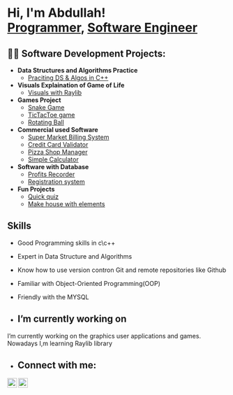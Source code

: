 <h1>Hi, I'm Abdullah! <br/><a href="https://github.com/abdullahcpplus">Programmer</a>, <a href="https://www.linkedin.com/in/muhammad-abdullah-5ab666354/">Software Engineer</a>

<h2>👨‍💻 Software Development Projects:</h2>

- <b>Data Structures and Algorithms Practice </b>
  - [Praciting DS & Algos in C++](https://github.com/abdullahcpplus/DSA-Practice)
- <b>Visuals Explaination of Game of Life</b>
  - [Visuals with Raylib](https://github.com/abdullahcpplus/Game-of-life)
- <b>Games Project</b>
  - [Snake Game](https://github.com/abdullahcpplus/SnakeGame)
  - [TicTacToe game](https://github.com/abdullahcpplus/TicTacToe)
  - [Rotating Ball](https://github.com/abdullahcpplus/Rotating-Ball)
- <b>Commercial used Software</b>
  - [Super Market Billing System](https://github.com/abdullahcpplus/Super-market-billing-system)
  - [Credit Card Validator](https://github.com/abdullahcpplus/Credit-Card-Validator)
  - [Pizza Shop Manager](https://github.com/abdullahcpplus/Pizza-shop-manager)
  - [Simple Calculator](https://github.com/abdullahcpplus/Simplr_Calculator)
- <b>Software with Database</b>
  - [Profits Recorder](https://github.com/abdullahcpplus/Profits_Recorder)
  - [Registration system](https://github.com/abdullahcpplus/Registration_System)
- <b>Fun Projects</b>
  - [Quick quiz](https://github.com/abdullahcpplus/Quick-Quiz)
  - [Make house with elements](https://github.com/abdullahcpplus/Fun-with-elements)
<h2>Skills</h2>

- Good Programming skills in c\c++
- Expert in Data Structure and Algorithms
- Know how to use version contron Git and remote repositories like Github
- Familiar with Object-Oriented Programming(OOP)
- Friendly with the MYSQL

- <h2> I’m currently working on</h2>
I’m currently working on the graphics user applications and games. Nowadays I,m  learning Raylib library
- <h2> Connect with me:</h2>


[<img align="left" alt="JoshMadakor | LinkedIn" width="22px" src="https://cdn.jsdelivr.net/npm/simple-icons@v3/icons/linkedin.svg" />][linkedin]
[<img align="left" alt="JoshMadakor | Facebook" width="22px" src="https://cdn.jsdelivr.net/npm/simple-icons@v3/icons/facebook.svg" />][facebook]


[facebook]: https://www.facebook.com/profile.php?id=61571600491176
[linkedin]: https://www.linkedin.com/in/muhammad-abdullah-5ab666354/

<!--
**joshmadakor1/joshmadakor1** is a ✨ _special_ ✨ repository because its `README.md` (this file) appears on your GitHub profile.

Here are some ideas to get you started:

- 🔭 I’m currently working on ...
- 🌱 I’m currently learning ...
- 👯 I’m looking to collaborate on ...
- 🤔 I’m looking for help with ...
- 💬 Ask me about ...
- 📫 How to reach me: ...
- 😄 Pronouns: ...
- ⚡ Fun fact: ...
-->

